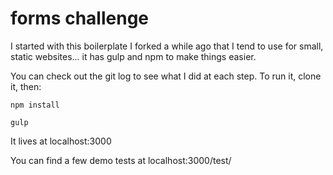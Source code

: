 # forms challenge

I started with this boilerplate I forked a while ago that I tend to use for small, static websites... it has gulp and npm to make things easier.

You can check out the git log to see what I did at each step. To run it, clone it, then:
```
npm install

gulp
```
It lives at localhost:3000

You can find a few demo tests at localhost:3000/test/
